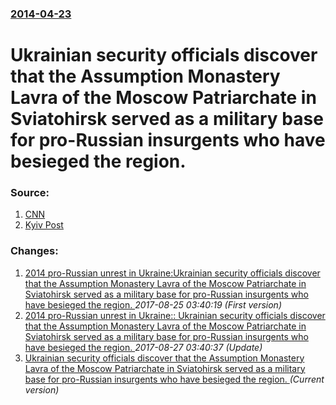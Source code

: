 ### [2014-04-23](/news/2014/04/23/index.md)

# Ukrainian security officials discover that the Assumption Monastery Lavra of the Moscow Patriarchate in Sviatohirsk served as a military base for pro-Russian insurgents who have besieged the region. 




### Source:

1. [CNN](http://www.cnn.com/2014/04/23/world/europe/ukraine-crisis/index.html?hpt=wo_c1)
2. [Kyiv Post](http://www.kyivpost.com/content/ukraine/ukraine-forces-liberate-sviatohirsk-from-armed-groups-as-anti-terror-operation-gets-underway-344823.html)

### Changes:

1. [2014 pro-Russian unrest in Ukraine:Ukrainian security officials discover that the Assumption Monastery Lavra of the Moscow Patriarchate in Sviatohirsk served as a military base for pro-Russian insurgents who have besieged the region. ](/news/2014/04/23/2014-pro-russian-unrest-in-ukraine-pukrainian-security-officials-discover-that-the-assumption-monastery-lavra-of-the-moscow-patriarchate-in.md) _2017-08-25 03:40:19 (First version)_
2. [2014 pro-Russian unrest in Ukraine:: Ukrainian security officials discover that the Assumption Monastery Lavra of the Moscow Patriarchate in Sviatohirsk served as a military base for pro-Russian insurgents who have besieged the region. ](/news/2014/04/23/2014-pro-russian-unrest-in-ukraine-ukrainian-security-officials-discover-that-the-assumption-monastery-lavra-of-the-moscow-patriarchate-in.md) _2017-08-27 03:40:37 (Update)_
2. [Ukrainian security officials discover that the Assumption Monastery Lavra of the Moscow Patriarchate in Sviatohirsk served as a military base for pro-Russian insurgents who have besieged the region. ](/news/2014/04/23/ukrainian-security-officials-discover-that-the-assumption-monastery-lavra-of-the-moscow-patriarchate-in-sviatohirsk-served-as-a-military-bas.md) _(Current version)_
